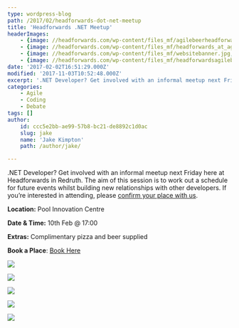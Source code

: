 ```yaml
---
type: wordpress-blog
path: /2017/02/headforwards-dot-net-meetup
title: 'Headforwards .NET Meetup'
headerImages:
    - {image: //headforwards.com/wp-content/files_mf/agilebeerheadforwards.jpg, text: 'Headforwards .NET Meetup'}
    - {image: //headforwards.com/wp-content/files_mf/headforwards_at_agile_on_the_beach25.jpg, text: 'Headforwards .NET Meetup'}
    - {image: //headforwards.com/wp-content/files_mf/websitebanner.jpg, text: 'Headforwards .NET Meetup'}
    - {image: //headforwards.com/wp-content/files_mf/headforwardsagileboard26.jpg, text: 'Headforwards .NET Meetup'}
date: '2017-02-02T16:51:29.000Z'
modified: '2017-11-03T10:52:48.000Z'
excerpt: '.NET Developer? Get involved with an informal meetup next Friday here at Headforwards in Redruth. The aim of this session is to work out a schedule for future events whilst building new relationships with other developers. If you’re interested in attending, please confirm your place with us. Location: Pool Innovation Centre Date & Time: 10th …'
categories:
    - Agile
    - Coding
    - Debate
tags: []
author:
    id: ccc5e2bb-ae99-57b8-bc21-de8892c1d0ac
    slug: jake
    name: 'Jake Kimpton'
    path: /author/jake/

---
```

.NET Developer? Get involved with an informal meetup next Friday here at Headforwards in Redruth. The aim of this session is to work out a schedule for future events whilst building new relationships with other developers. If you’re interested in attending, please [confirm your place with us](https://www.meetup.com/Cornwall-Digital/events/237372278/).

**Location:** Pool Innovation Centre

**Date & Time:** 10th Feb @ 17:00

**Extras:** Complimentary pizza and beer supplied

**Book a Place**: [Book Here](https://www.meetup.com/Cornwall-Digital/events/237372278/)

<section class="gallery">

![](//headforwards.com/wp-content/uploads/2017/02/Headforwards-Agile-Board.jpg)

![](//headforwards.com/wp-content/uploads/2017/02/Headforwards-Agile-board-for-software-development-.jpg)

![](//headforwards.com/wp-content/uploads/2017/02/Headforwards-software-squad.jpg)

![](//headforwards.com/wp-content/uploads/2017/02/Headforwards-programming-.jpeg)

![](//headforwards.com/wp-content/uploads/2017/02/Headforwards-team-member-working-copy.jpg)

</section>

